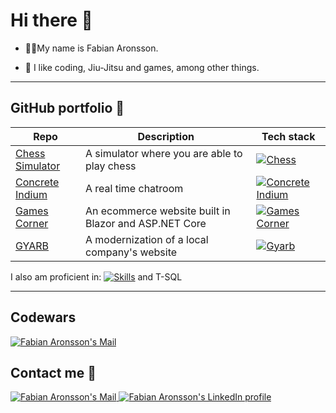 # Hi there 👋 
* 🙍‍♂️My name is Fabian Aronsson. 

* 👀 I like coding, Jiu-Jitsu and games, among other things.

---

## GitHub portfolio :briefcase:

| Repo                           | Description                                                   | Tech stack                     |
| ------------------------------ | ------------------------------------------------------------- | ------------------------------ |
| [Chess Simulator][cs]          | A simulator where you are able to play chess                  | [![Chess](https://skillicons.dev/icons?i=dotnet,cs)](https://github.com/FabianAronsson/Chess-GUI)                          |
| [Concrete Indium][ci]          | A real time chatroom                                          | [![Concrete Indium](https://skillicons.dev/icons?i=js,ts,vue,mongodb,sass,nodejs)](https://github.com/FabianAronsson/Concrete-Indium)                           |
| [Games Corner][gc]        | An ecommerce website built in Blazor and ASP.NET Core                 | [![Games Corner](https://skillicons.dev/icons?i=dotnet,cs,azure)](https://github.com/FabianAronsson/GamesCorner)                           |
| [GYARB][gy]                    | A modernization of a local company's website                  | [![Gyarb](https://skillicons.dev/icons?i=html,css,js,mongodb,bootstrap,nodejs)](https://github.com/FabianAronsson/GYARB)                           |

[cs]: https://github.com/FabianAronsson/Chess-GUI
[ci]: https://github.com/FabianAronsson/Concrete-Indium
[gc]: https://github.com/FabianAronsson/GamesCorner
[gy]: https://github.com/FabianAronsson/GYARB

I also am proficient in:
[![Skills](https://skillicons.dev/icons?i=java,mysql,sqlite)]()  and T-SQL

---

## Codewars
<a href="https://www.codewars.com/users/FabianAronsson">
      <img src="https://www.codewars.com/users/FabianAronsson/badges/large" 
           alt="Fabian Aronsson's Mail"/>
</a>


## Contact me :iphone:
<a href="mailto:fabian.aronsson@iths.se">
      <img src="https://img.shields.io/badge/Mail-fff?style=for-the-badge&logo=gmail" 
           alt="Fabian Aronsson's Mail"/>
</a>
<a href="https://www.linkedin.com/in/fabianaronsson" target="_blank" rel="noopener noreferrer">
      <img src="https://img.shields.io/badge/LinkedIn-0077B5?style=for-the-badge&logo=linkedin&logoColor=white" 
           alt="Fabian Aronsson's LinkedIn profile"/>
</a>


